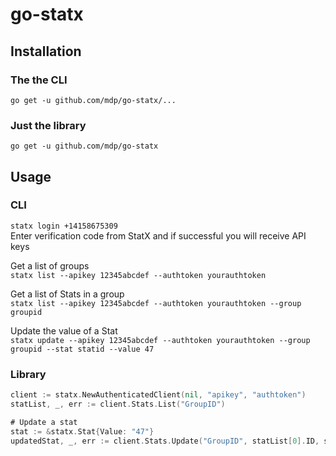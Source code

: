 # go-statx

## Installation


### The the CLI

`go get -u github.com/mdp/go-statx/...`

### Just the library

`go get -u github.com/mdp/go-statx`

## Usage


### CLI

`statx login +14158675309`  
Enter verification code from StatX and if successful you will receive API keys

Get a list of groups  
`statx list --apikey 12345abcdef --authtoken yourauthtoken`

Get a list of Stats in a group  
`statx list --apikey 12345abcdef --authtoken yourauthtoken --group groupid`

Update the value of a Stat  
`statx update --apikey 12345abcdef --authtoken yourauthtoken --group groupid --stat statid --value 47`

### Library

```go
client := statx.NewAuthenticatedClient(nil, "apikey", "authtoken")
statList, _, err := client.Stats.List("GroupID")

# Update a stat
stat := &statx.Stat{Value: "47"}
updatedStat, _, err := client.Stats.Update("GroupID", statList[0].ID, stat)
```


